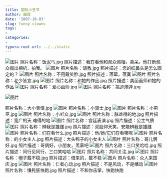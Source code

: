```yaml
---
title: 国际小丑节
author: 曲政
date: '2007-10-03'
slug: funny-clowns
tags:
- 
categories:
- 
typora-root-url: ../../static
---
```


![图片](/images/2006-10-06-%E5%B0%8F%E4%B8%91%E8%8A%82/Ycmg3QFingAAYl2dSQGCggAA&a=3&b=2&bo=IANYAgAAAAABAF4!.jpeg) 照片名称：饭泥丐.jpg 照片描述：我在看他和观众照相，卖呆。他打断观众掏出相机，拍我。  ![图片](/images/2006-10-06-%E5%B0%8F%E4%B8%91%E8%8A%82/YWQY3AGWoQAAYvKLRgEohAAA&a=3&b=2&bo=wgFYAgAAAAABAL4!.jpeg) 照片名称：请教.jpg 照片描述：您的红鼻头是怎么固定的？  ![图片](/images/2006-10-06-%E5%B0%8F%E4%B8%91%E8%8A%82/YUM*NAF.ewAAYvLazAGVqgAA&a=2&b=3&bo=IANYAgAAAAABAF4!) 照片名称：不用戴笑脸.jpg 照片描述：落幕，落寞  ![图片](/images/2006-10-06-%E5%B0%8F%E4%B8%91%E8%8A%82/YeleOgF.gAAAYrffzwFfpgAA&a=2&b=3&bo=IANYAgAAAAABAF4!) 照片名称：老少皆宜.jpg  ![图片](/images/2006-10-06-%E5%B0%8F%E4%B8%91%E8%8A%82/YbdSywEvqAAAYh*hOwFIfwAA&a=3&b=2&bo=IANYAgAAAAABAF4!.jpeg) 照片名称：和她的作品.jpg 照片描述：美丽画师和她的作品  ![图片](/images/2006-10-06-%E5%B0%8F%E4%B8%91%E8%8A%82/YeoF2QFmogAAYlR51AHNqAAA&bo=wgFYAgAAAAABAL4!.jpeg) 照片名称：爱心画师.jpg  ![图片](/images/2006-10-06-%E5%B0%8F%E4%B8%91%E8%8A%82/YTe5MgG*gAAAYhyT2gHgogAA&a=2&b=3&bo=IANYAgAAAAABAF4!.jpeg) 照片名称：挑逗炮弹.jpg

![图片](/images/2006-10-06-%E5%B0%8F%E4%B8%91%E8%8A%82/YfbXzAE4qQAAYiqPRgHPgwAA&a=3&b=2&bo=wgFYAgAAAAABAL4!.jpeg)

照片名称：大小表情.jpg  ![图片](/images/2006-10-06-%E5%B0%8F%E4%B8%91%E8%8A%82/YUhhzgFDqQAAYj2s4AFaoAAA&bo=wgFYAgAAAAABAL4!.jpeg) 照片名称：小骑士.jpg  ![图片](/images/2006-10-06-%E5%B0%8F%E4%B8%91%E8%8A%82/Ybpp0QGOqAAAYkhyQAHZfwAA&a=3&b=2&bo=IANYAgAAAAABAF4!.jpeg) 照片名称：小男巫.jpg  ![图片](/images/2006-10-06-%E5%B0%8F%E4%B8%91%E8%8A%82/YSBINwFwfgAAYpuURgEpgAAA&bo=IANYAgAAAAABAF4!.jpeg) 照片名称：小听众.jpg  ![图片](/images/2006-10-06-%E5%B0%8F%E4%B8%91%E8%8A%82/YftkPQFleQAAYvaSRgGvgAAA&bo=IANYAgAAAAABAF4!.jpeg) 照片名称：脒难得的地.jpg 照片描述：宽广的天 难得的地  ![图片](/images/2006-10-06-%E5%B0%8F%E4%B8%91%E8%8A%82/YewA1gFhqAAAYiav4AGcogAA&bo=IANYAgAAAAABAF4!.jpeg) 照片名称：宫廷表演.jpg 照片描述：公主气质  ![图片](/images/2006-10-06-%E5%B0%8F%E4%B8%91%E8%8A%82/YYMG2QH1nwAAYmLkzwFPqAAA&bo=wgFYAgAAAAABAL4!.jpeg) 照片名称：辨我是雄雌.jpg 照片描述：双脸仰天笑，安能辨我是雄雌  ![图片](/images/2006-10-06-%E5%B0%8F%E4%B8%91%E8%8A%82/YSML2QENoQAAYk3fOwEtfgAA&a=3&b=2&bo=wgFYAgAAAAABAL4!.jpeg) 照片名称：们在看什么.jpg 照片描述：他/她/它们在看哪呢  ![图片](/images/2006-10-06-%E5%B0%8F%E4%B8%91%E8%8A%82/YXdONwGIfQAAYuW5MgEdegAA&bo=wgFYAgAAAAABAL4!.jpeg) 照片名称：的小女主人.jpg 照片描述：大头鸭子的小女主人  ![图片](/images/2006-10-06-%E5%B0%8F%E4%B8%91%E8%8A%82/YW3DNQFufwAAYrmC1wE2pAAA&a=2&b=3&bo=IANYAgAAAAABAF4!.jpeg) 照片名称：哥儿俩好.jpg 照片描述：哥俩好，小朋友，羡慕吧  ![图片](/images/2006-10-06-%E5%B0%8F%E4%B8%91%E8%8A%82/YWWs4AHAoAAAYrH*QQFpgQAA&a=3&b=2&bo=IANYAgAAAAABAF4!.jpeg) 照片名称：三口笑哈哈.jpg 照片描述：同行见同行，三口笑哈哈  ![图片](/images/2006-10-06-%E5%B0%8F%E4%B8%91%E8%8A%82/YQP81QGZqQAAYmjkOwG3fgAA&a=3&b=2&bo=wgFYAgAAAAABAL4!.jpeg) 照片名称：共同关注.jpg  ![图片](/images/2006-10-06-%E5%B0%8F%E4%B8%91%E8%8A%82/YXzs0gEEqQAAYmGv4AG6oAAA&bo=IANYAgAAAAABAF4!.jpeg) 照片名称：帽子戴不稳.jpg 照片描述：借来的，戴不稳  ![图片](/images/2006-10-06-%E5%B0%8F%E4%B8%91%E8%8A%82/YbnmOwEMfQAAYjNrPQFofgAA&bo=wgFYAgAAAAABAL4!.jpeg) 照片名称：众人来国庆.jpg  ![图片](/images/2006-10-06-%E5%B0%8F%E4%B8%91%E8%8A%82/YSfGNQEggQAAYvbHNQEzfQAA&bo=IANYAgAAAAABAF4!.jpeg) 照片名称：仁者心动.jpg 照片描述：不是风动，不是幡动  ![图片](/images/2006-10-06-%E5%B0%8F%E4%B8%91%E8%8A%82/YZ.GQwGJggAAYqx0QAEugQAA&bo=IANYAgAAAAABAF4!) 照片名称：慊髡胚快跑.jpg 照片描述：不和你击掌，快跑快跑   
